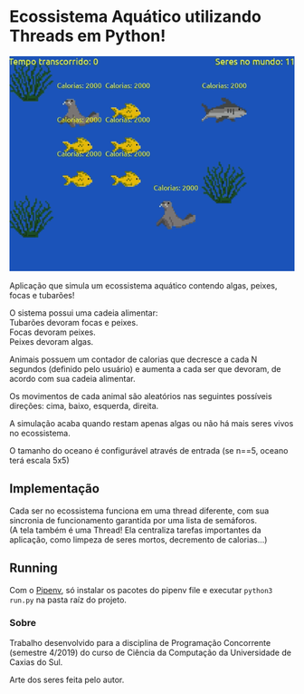 # Ecossistema Aquático utilizando Threads em Python!

![](/artifacts/ecossistema-aquatico.gif)

Aplicação que simula um ecossistema aquático contendo algas, peixes, focas e tubarões! <br>

O sistema possui uma cadeia alimentar: <br>
Tubarões devoram focas e peixes. <br>
Focas devoram peixes. <br>
Peixes devoram algas. <br>

Animais possuem um contador de calorias que decresce a cada N segundos (definido pelo usuário) e aumenta a cada ser que devoram, de acordo com sua cadeia alimentar. <br>

Os movimentos de cada animal são aleatórios nas seguintes possíveis direções: cima, baixo, esquerda, direita. <br>

A simulação acaba quando restam apenas algas ou não há mais seres vivos no ecossistema. <br>

O tamanho do oceano é configurável através de entrada (se n==5, oceano terá escala 5x5) <br>


## Implementação
Cada ser no ecossistema funciona em uma thread diferente, com sua sincronia de funcionamento garantida por uma lista de semáforos.<br>
(A tela também é uma Thread! Ela centraliza tarefas importantes da aplicação, como limpeza de seres mortos, decremento de calorias...) <br>

## Running

Com o [Pipenv](https://github.com/pypa/pipenv), só instalar os pacotes do pipenv file e executar ```python3 run.py``` na pasta raíz do projeto.


### Sobre
Trabalho desenvolvido para a disciplina de Programação Concorrente (semestre 4/2019) do curso de Ciência da Computação da Universidade de Caxias do Sul.

Arte dos seres feita pelo autor.<br><br>
